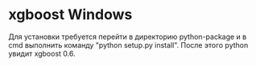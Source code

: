 # xgboost Windows
Для установки требуется перейти в директорию python-package и в cmd выполнить команду "python setup.py install". После этого python увидит xgboost 0.6.
